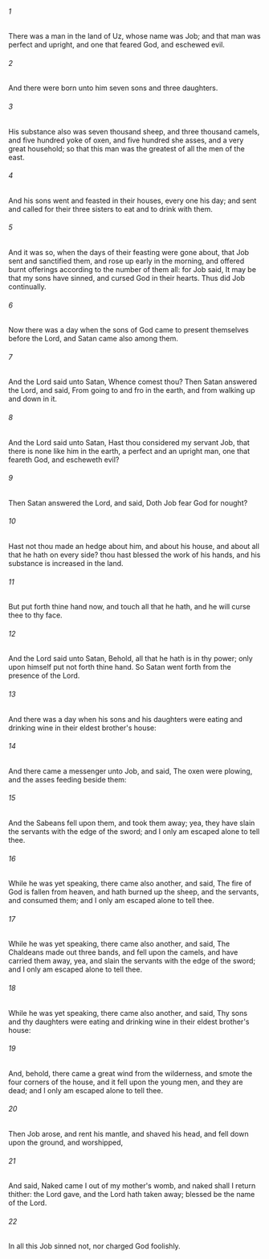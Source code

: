###### 1
There was a man in the land of Uz, whose name was Job; and that man was perfect and upright, and one that feared God, and eschewed evil.

###### 2
And there were born unto him seven sons and three daughters.

###### 3
His substance also was seven thousand sheep, and three thousand camels, and five hundred yoke of oxen, and five hundred she asses, and a very great household; so that this man was the greatest of all the men of the east.

###### 4
And his sons went and feasted in their houses, every one his day; and sent and called for their three sisters to eat and to drink with them.

###### 5
And it was so, when the days of their feasting were gone about, that Job sent and sanctified them, and rose up early in the morning, and offered burnt offerings according to the number of them all: for Job said, It may be that my sons have sinned, and cursed God in their hearts. Thus did Job continually.

###### 6
Now there was a day when the sons of God came to present themselves before the Lord, and Satan came also among them.

###### 7
And the Lord said unto Satan, Whence comest thou? Then Satan answered the Lord, and said, From going to and fro in the earth, and from walking up and down in it.

###### 8
And the Lord said unto Satan, Hast thou considered my servant Job, that there is none like him in the earth, a perfect and an upright man, one that feareth God, and escheweth evil?

###### 9
Then Satan answered the Lord, and said, Doth Job fear God for nought?

###### 10
Hast not thou made an hedge about him, and about his house, and about all that he hath on every side? thou hast blessed the work of his hands, and his substance is increased in the land.

###### 11
But put forth thine hand now, and touch all that he hath, and he will curse thee to thy face.

###### 12
And the Lord said unto Satan, Behold, all that he hath is in thy power; only upon himself put not forth thine hand. So Satan went forth from the presence of the Lord.

###### 13
And there was a day when his sons and his daughters were eating and drinking wine in their eldest brother's house:

###### 14
And there came a messenger unto Job, and said, The oxen were plowing, and the asses feeding beside them:

###### 15
And the Sabeans fell upon them, and took them away; yea, they have slain the servants with the edge of the sword; and I only am escaped alone to tell thee.

###### 16
While he was yet speaking, there came also another, and said, The fire of God is fallen from heaven, and hath burned up the sheep, and the servants, and consumed them; and I only am escaped alone to tell thee.

###### 17
While he was yet speaking, there came also another, and said, The Chaldeans made out three bands, and fell upon the camels, and have carried them away, yea, and slain the servants with the edge of the sword; and I only am escaped alone to tell thee.

###### 18
While he was yet speaking, there came also another, and said, Thy sons and thy daughters were eating and drinking wine in their eldest brother's house:

###### 19
And, behold, there came a great wind from the wilderness, and smote the four corners of the house, and it fell upon the young men, and they are dead; and I only am escaped alone to tell thee.

###### 20
Then Job arose, and rent his mantle, and shaved his head, and fell down upon the ground, and worshipped,

###### 21
And said, Naked came I out of my mother's womb, and naked shall I return thither: the Lord gave, and the Lord hath taken away; blessed be the name of the Lord.

###### 22
In all this Job sinned not, nor charged God foolishly.


